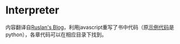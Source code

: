 # Interpreter

内容翻译自[Ruslan's Blog](https://ruslanspivak.com/)，利用javascript重写了书中代码（原[示例代码](https://github.com/rspivak/lsbasi)是python），各章代码可以在相应目录下找到。
